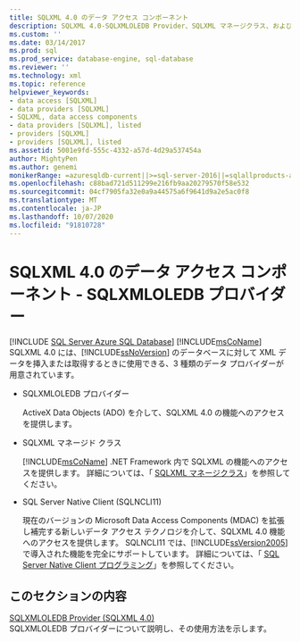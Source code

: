 ```yaml
---
title: SQLXML 4.0 のデータ アクセス コンポーネント
description: SQLXML 4.0-SQLXMLOLEDB Provider、SQLXML マネージクラス、および SQL Server Native Client (SQLNCLI11) のデータアクセスコンポーネントについて説明します。
ms.custom: ''
ms.date: 03/14/2017
ms.prod: sql
ms.prod_service: database-engine, sql-database
ms.reviewer: ''
ms.technology: xml
ms.topic: reference
helpviewer_keywords:
- data access [SQLXML]
- data providers [SQLXML]
- SQLXML, data access components
- data providers [SQLXML], listed
- providers [SQLXML]
- providers [SQLXML], listed
ms.assetid: 5001e9fd-555c-4332-a57d-4d29a537454a
author: MightyPen
ms.author: genemi
monikerRange: =azuresqldb-current||>=sql-server-2016||=sqlallproducts-allversions||>=sql-server-linux-2017||=azuresqldb-mi-current
ms.openlocfilehash: c88bad721d511299e216fb9aa20279570f58e532
ms.sourcegitcommit: 04cf7905fa32e0a9a44575a6f9641d9a2e5ac0f8
ms.translationtype: MT
ms.contentlocale: ja-JP
ms.lasthandoff: 10/07/2020
ms.locfileid: "91810728"
---
```

# <a name="sqlxml-40-data-access-components---sqlxmloledb-provider"></a>SQLXML 4.0 のデータ アクセス コンポーネント - SQLXMLOLEDB プロバイダー
[!INCLUDE [SQL Server Azure SQL Database](../../../includes/applies-to-version/sql-asdb.md)]
  [!INCLUDE[msCoName](../../../includes/msconame-md.md)] SQLXML 4.0 には、[!INCLUDE[ssNoVersion](../../../includes/ssnoversion-md.md)] のデータベースに対して XML データを挿入または取得するときに使用できる、3 種類のデータ プロバイダーが用意されています。  
  
-   SQLXMLOLEDB プロバイダー  
  
     ActiveX Data Objects (ADO) を介して、SQLXML 4.0 の機能へのアクセスを提供します。  
  
-   SQLXML マネージド クラス  
  
     [!INCLUDE[msCoName](../../../includes/msconame-md.md)] .NET Framework 内で SQLXML の機能へのアクセスを提供します。 詳細については、「 [SQLXML マネージクラス](../../../relational-databases/sqlxml-annotated-xsd-schemas-xpath-queries/net-framework-classes/sqlxml-4-0-net-framework-support-managed-classes.md)」を参照してください。  
  
-   SQL Server Native Client (SQLNCLI11)  
  
     現在のバージョンの Microsoft Data Access Components (MDAC) を拡張し補完する新しいデータ アクセス テクノロジを介して、SQLXML 4.0 機能へのアクセスを提供します。 SQLNCLI11 では、[!INCLUDE[ssVersion2005](../../../includes/ssversion2005-md.md)] で導入された機能を完全にサポートしています。 詳細については、「 [SQL Server Native Client プログラミング](../../../relational-databases/native-client/sql-server-native-client-programming.md)」を参照してください。  
  
## <a name="in-this-section"></a>このセクションの内容  
 [SQLXMLOLEDB Provider &#40;SQLXML 4.0&#41;]()  
 SQLXMLOLEDB プロバイダーについて説明し、その使用方法を示します。  
  
